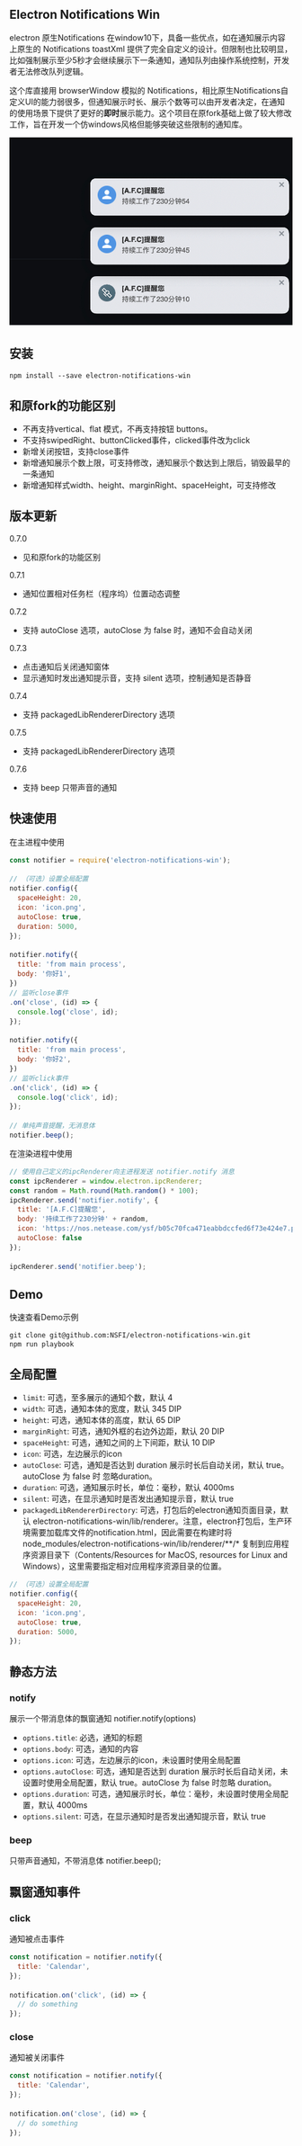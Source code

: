 ## Electron Notifications Win
electron 原生Notifications 在window10下，具备一些优点，如在通知展示内容上原生的 Notifications toastXml 提供了完全自定义的设计。但限制也比较明显，比如强制展示至少5秒才会继续展示下一条通知，通知队列由操作系统控制，开发者无法修改队列逻辑。

这个库直接用 browserWindow 模拟的 Notifications，相比原生Notifications自定义UI的能力弱很多，但通知展示时长、展示个数等可以由开发者决定，在通知的使用场景下提供了更好的**即时**展示能力。这个项目在原fork基础上做了较大修改工作，旨在开发一个仿windows风格但能够突破这些限制的通知库。

![](assets/notifier-win.jpg)
## 安装
```
npm install --save electron-notifications-win 
```

## 和原fork的功能区别

- 不再支持vertical、flat 模式，不再支持按钮 buttons。
- 不支持swipedRight、buttonClicked事件，clicked事件改为click
- 新增关闭按钮，支持close事件
- 新增通知展示个数上限，可支持修改，通知展示个数达到上限后，销毁最早的一条通知
- 新增通知样式width、height、marginRight、spaceHeight，可支持修改

## 版本更新

0.7.0
- 见和原fork的功能区别

0.7.1
- 通知位置相对任务栏（程序坞）位置动态调整

0.7.2
- 支持 autoClose 选项，autoClose 为 false 时，通知不会自动关闭

0.7.3
- 点击通知后关闭通知窗体
- 显示通知时发出通知提示音，支持 silent 选项，控制通知是否静音

0.7.4
- 支持 packagedLibRendererDirectory 选项

0.7.5
- 支持 packagedLibRendererDirectory 选项

0.7.6
- 支持 beep 只带声音的通知

## 快速使用

在主进程中使用
``` javascript
const notifier = require('electron-notifications-win');

// （可选）设置全局配置
notifier.config({
  spaceHeight: 20,
  icon: 'icon.png',
  autoClose: true,
  duration: 5000,
});

notifier.notify({
  title: 'from main process',
  body: '你好1',
})
// 监听close事件
.on('close', (id) => {
  console.log('close', id);
});

notifier.notify({
  title: 'from main process',
  body: '你好2',
})
// 监听click事件
.on('click', (id) => {
  console.log('click', id);
});

// 单纯声音提醒，无消息体
notifier.beep();
```
在渲染进程中使用
``` javascript
// 使用自己定义的ipcRenderer向主进程发送 notifier.notify 消息
const ipcRenderer = window.electron.ipcRenderer;
const random = Math.round(Math.random() * 100);
ipcRenderer.send('notifier.notify', {
  title: '[A.F.C]提醒您',
  body: '持续工作了230分钟' + random,
  icon: 'https://nos.netease.com/ysf/b05c70fca471eabbdccfed6f73e424e7.png',
  autoClose: false
});

ipcRenderer.send('notifier.beep');
```

## Demo

快速查看Demo示例

```
git clone git@github.com:NSFI/electron-notifications-win.git
npm run playbook
```

## 全局配置

* `limit`: 可选，至多展示的通知个数，默认 4
* `width`: 可选，通知本体的宽度，默认 345 DIP
* `height`: 可选，通知本体的高度，默认 65 DIP
* `marginRight`: 可选，通知外框的右边外边距，默认 20 DIP
* `spaceHeight`: 可选，通知之间的上下间距，默认 10 DIP
* `icon`: 可选，左边展示的icon
* `autoClose`: 可选，通知是否达到 duration 展示时长后自动关闭，默认 true。autoClose 为 false 时 忽略duration。
* `duration`: 可选，通知展示时长，单位：毫秒，默认 4000ms
* `silent`: 可选，在显示通知时是否发出通知提示音，默认 true
* `packagedLibRendererDirectory`: 可选，打包后的electron通知页面目录，默认 electron-notifications-win/lib/renderer。注意，electron打包后，生产环境需要加载库文件的notification.html，因此需要在构建时将 node_modules/electron-notifications-win/lib/renderer/**/* 复制到应用程序资源目录下（Contents/Resources for MacOS, resources for Linux and Windows），这里需要指定相对应用程序资源目录的位置。
  
```javascript
// （可选）设置全局配置
notifier.config({
  spaceHeight: 20,
  icon: 'icon.png',
  autoClose: true,
  duration: 5000,
});
```
## 静态方法

### notify
展示一个带消息体的飘窗通知
notifier.notify(options)

* `options.title`: 必选，通知的标题
* `options.body`: 可选，通知的内容
* `options.icon`: 可选，左边展示的icon，未设置时使用全局配置
* `options.autoClose`: 可选，通知是否达到 duration 展示时长后自动关闭，未设置时使用全局配置，默认 true。autoClose 为 false 时忽略 duration。
* `options.duration`: 可选，通知展示时长，单位：毫秒，未设置时使用全局配置，默认 4000ms
* `options.silent`: 可选，在显示通知时是否发出通知提示音，默认 true

### beep
只带声音通知，不带消息体
notifier.beep();

## 飘窗通知事件

### click

通知被点击事件

``` javascript
const notification = notifier.notify({
  title: 'Calendar',
});

notification.on('click', (id) => {
  // do something
});
```

### close

通知被关闭事件

``` javascript
const notification = notifier.notify({
  title: 'Calendar',
});

notification.on('close', (id) => {
  // do something
});
```